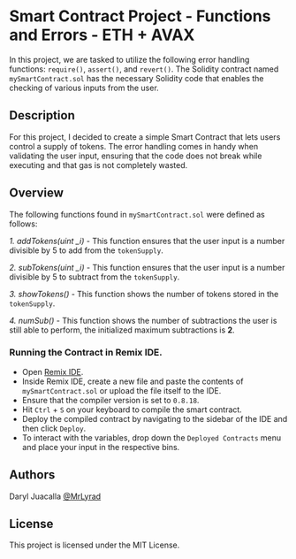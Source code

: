 # Smart Contract Project - Functions and Errors - ETH + AVAX

In this project, we are tasked to utilize the following error handling functions: `require()`, `assert()`, and  `revert()`. The Solidity contract named `mySmartContract.sol` has the necessary Solidity code that enables the checking of various inputs from the user.

## Description

For this project, I decided to create a simple Smart Contract that lets users control a supply of tokens. The error handling comes in handy when validating the user input, ensuring that the code does not break while executing and that gas is not completely wasted.

## Overview

The following functions found in `mySmartContract.sol` were defined as follows:

*1. addTokens(uint _i)* - This function ensures that the user input is a number divisible by 5 to add from the `tokenSupply`.

*2. subTokens(uint _i)* - This function ensures that the user input is a number divisible by 5 to subtract from the `tokenSupply`.

*3. showTokens()* - This function shows the number of tokens stored in the `tokenSupply`.

*4. numSub()* - This function shows the number of subtractions the user is still able to perform, the initialized maximum subtractions is **2**.

### Running the Contract in Remix IDE.

* Open [Remix IDE](https://remix.ethereum.org/).
* Inside Remix IDE, create a new file and paste the contents of `mySmartContract.sol` or upload the file itself to the IDE.
* Ensure that the compiler version is set to `0.8.18`.
* Hit `Ctrl` + `S` on your keyboard to compile the smart contract.
* Deploy the compiled contract by navigating to the sidebar of the IDE and then click `Deploy`.
* To interact with the variables, drop down the `Deployed Contracts` menu and place your input in the respective bins.

## Authors

Daryl Juacalla
[@MrLyrad](https://github.com/MrLyrad)


## License

This project is licensed under the MIT License.
